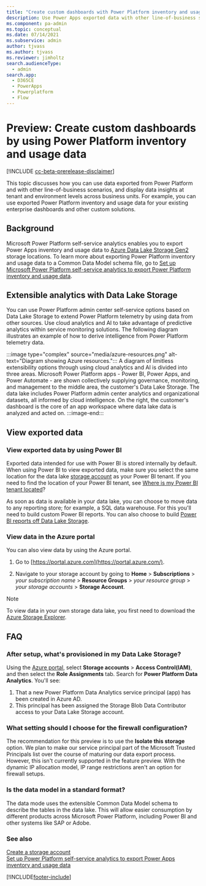 ```yaml
---
title: "Create custom dashboards with Power Platform inventory and usage data"
description: Use Power Apps exported data with other line-of-business scenarios and display data insights at tenant and environment levels across business units.
ms.component: pa-admin
ms.topic: conceptual
ms.date: 07/14/2021
ms.subservice: admin
author: tjvass
ms.author: tjvass
ms.reviewer: jimholtz
search.audienceType: 
  - admin
search.app:
  - D365CE
  - PowerApps
  - Powerplatform
  - Flow
---
```

# Preview: Create custom dashboards by using Power Platform inventory and usage data 

[!INCLUDE [cc-beta-prerelease-disclaimer](../includes/cc-beta-prerelease-disclaimer.md)]

This topic discusses how you can use data exported from Power Platform and with other line-of-business scenarios, and display data insights at tenant and environment levels across business units. For example, you can use exported Power Platform inventory and usage data for your existing enterprise dashboards and other custom solutions.

## Background

Microsoft Power Platform self-service analytics enables you to export Power Apps inventory and usage data to [Azure Data Lake Storage Gen2](/power-bi/transform-model/dataflows/dataflows-azure-data-lake-storage-integration) storage locations. To learn more about exporting Power Platform inventory and usage data to a Common Data Model schema file, go to [Set up Microsoft Power Platform self-service analytics to export Power Platform inventory and usage data](self-service-analytics.md). 

## Extensible analytics with Data Lake Storage

You can use Power Platform admin center self-service options based on Data Lake Storage to extend Power Platform telemetry by using data from other sources. Use cloud analytics and AI to take advantage of predictive analytics within service monitoring solutions. The following diagram illustrates an example of how to derive intelligence from Power Platform telemetry data. 

:::image type="complex" source="media/azure-resources.png" alt-text="Diagram showing Azure resources.":::
A diagram of limitless extensibility options through using cloud analytics and AI is divided into three areas. Microsoft Power Platform apps - Power BI, Power Apps, and Power Automate - are shown collectively supplying governance, monitoring, and management to the middle area, the customer's Data Lake Storage. The data lake includes Power Platform admin center analytics and organizational datasets, all informed by cloud intelligence. On the right, the customer's dashboard is the core of an app workspace where data lake data is analyzed and acted on.
:::image-end:::


## View exported data

### View exported data by using Power BI

Exported data intended for use with Power BI is stored internally by default. When using Power BI to view exported data, make sure you select the same location for the data lake [storage account](/power-bi/transform-model/dataflows/dataflows-azure-data-lake-storage-integration) as your Power BI tenant. If you need to find the location of your Power BI tenant, see [Where is my Power BI tenant located](/power-bi/admin/service-admin-where-is-my-tenant-located)?

As soon as data is available in your data lake, you can choose to move data to any reporting store; for example, a SQL data warehouse. For this you'll need to build custom Power BI reports. You can also choose to build [Power BI reports off Data Lake Storage](/power-bi/transform-model/service-dataflows-azure-data-lake-integration).
<!-- 
### View data using Azure Data Lake Gen 2  

You can store your dataflows in your organization's Azure Data Lake Storage Gen2 account. Before you can export data to a data lake service, you need to create an Azure storage account. Learn more: [Create a storage](/azure/storage/common/storage-account-create?tabs=azure-portal) account.

1. Use the ARM Template located at this [GitHub location](https://gist.github.com/dazfuller/0740f1640225dc8ea0eb29a8e6f88a6a) in your automation script.

2. Set your storage as Storagev2 (general purpose v2).

3. The storage account must have the **Hierarchical Name Space** feature enabled.

4. The admin setting up the data export option in the [Power Platform Admin Center](https://aka.ms/ppac) (PPAC) must be granted an *Owner role* for the resources and have a subscription in a storage account.

For more information, see [Configuring dataflow storage to use Azure Data Lake Gen 2](/power-bi/transform-model/dataflows/dataflows-azure-data-lake-storage-integration).

> [!NOTE]
> To view data in your own storage data lake, you first need to download the [Azure Storage Explorer](https://azure.microsoft.com/features/storage-explorer).
-->
### View data in the Azure portal  

You can also view data by using the Azure portal.

1. Go to [https://portal.azure.com](https://portal.azure.com/).

2. Navigate to your storage account by going to **Home** > **Subscriptions** > *your subscription name* > **Resource Groups** > *your resource group* > *your storage accounts* > **Storage Account**.

<!--
### Provision using Azure Data Lake Gen2

To provision using a Azure Data Lake Gen2 storage location:

1. In the [Azure portal(https://portal.azure.com), select Storage accounts &gt; Access Control (IAM).

2. Select the **Role Assignments** tab.

3. Search for "Power Platform Data Analytics".

4. Then you should see:

   - A new **Power Platform Data Analytics** service principal (app) that is created in Azure AD.
   - The principal assigned as the **Storage Blob Data Contributor**, who now should have access to your Azure Data Lake Gen 2 storage account.
-->

> [!NOTE]
> To view data in your own storage data lake, you first need to download the [Azure Storage Explorer](https://azure.microsoft.com/features/storage-explorer).

## FAQ

### After setup, what's provisioned in my Data Lake Storage?

Using the [Azure portal](https://portal.azure.com), select **Storage accounts** > **Access Control(IAM)**, and then select the **Role Assignments**
tab. Search for **Power Platform Data Analytics**. You'll see: 

1. That a new Power Platform Data Analytics service principal (app) has been created in Azure AD.
2. This principal has been assigned the Storage Blob Data Contributor access to your Data Lake Storage account.

### What setting should I choose for the firewall configuration?

The recommendation for this preview is to use the **Isolate this storage** option. We plan to make our service principal part of the Microsoft Trusted Principals list over the course of maturing our data export process. However, this isn't currently supported in the feature preview. With the dynamic IP allocation model, IP range restrictions aren't an option for firewall setups.

### Is the data model in a standard format?

The data mode uses the extensible Common Data Model schema to describe the tables in the data lake. This will allow easier consumption by different products across Microsoft Power Platform, including Power BI and other systems like SAP or Adobe.

### See also

[Create a storage account](/azure/storage/common/storage-account-create) <br />
[Set up Power Platform self-service analytics to export Power Apps inventory and usage data](self-service-analytics.md)

[!INCLUDE[footer-include](../includes/footer-banner.md)]

